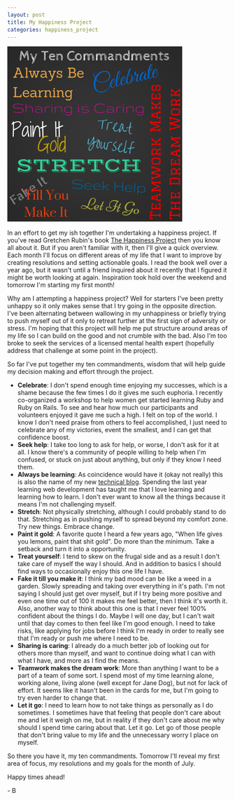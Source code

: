 ```yaml
---
layout: post
title: My Happiness Project
categories: happiness_project
---
```


<img style="max-width: 400px;" src="/../assets/my_10_commandments.png"/>

In an effort to get my ish together I'm undertaking a happiness project. If you've read Gretchen Rubin's book [The Happiness Project](http://www.amazon.com/Happiness-Project-Morning-Aristotle-Generally/dp/006158326X/ref=sr_1_1?s=books&ie=UTF8&qid=1404177722&sr=1-1&keywords=happiness+project) then you know all about it. But if you aren't familiar with it, then I'll give a quick overview. Each month I'll focus on different areas of my life that I want to improve by creating resolutions and setting actionable goals. I read the book well over a year ago, but it wasn't until a friend inquired about it recently that I figured it might be worth looking at again. Inspiration took hold over the weekend and tomorrow I'm starting my first month!

Why am I attempting a happiness project? Well for starters I've been pretty unhappy so it only makes sense that I try going in the opposite direction. I've been alternating between wallowing in my unhappiness or briefly trying to push myself out of it only to retreat further at the first sign of adversity or stress. I'm hoping that this project will help me put structure around areas of my life so I can build on the good and not crumble with the bad. Also I'm too broke to seek the services of a licensed mental health expert (hopefully address that challenge at some point in the project).

So far I've put together my ten commandments, wisdom that will help guide my decision making and effort through the project.

- **Celebrate**: I don't spend enough time enjoying my successes, which is a shame because the few times I do it gives me such euphoria. I recently co-organized a workshop to help women get started learning Ruby and Ruby on Rails. To see and hear how much our participants and volunteers enjoyed it gave me such a high. I felt on top of the world. I know I don't need praise from others to feel accomplished, I just need to celebrate any of my victories, event the smallest, and I can get that confidence boost.
- **Seek help**: I take too long to ask for help, or worse, I don't ask for it at all. I know there's a community of people willing to help when I'm confused, or stuck on just about anything, but only if they know I need them.
- **Always be learning**: As coincidence would have it (okay not really) this is also the name of my new [technical blog](http://www.alwaysbelearning.co). Spending the last year learning web development has taught me that I love learning and learning how to learn. I don't ever want to know all the things because it means I'm not challenging myself.
- **Stretch**: Not physically stretching, although I could probably stand to do that. Stretching as in pushing myself to spread beyond my comfort zone. Try new things. Embrace change. 
- **Paint it gold**: A favorite quote I heard a few years ago, "When life gives you lemons, paint that shit gold". Do more than the minimum. Take a setback and turn it into a opportunity.
- **Treat yourself**: I tend to skew on the frugal side and as a result I don't take care of myself the way I should. And in addition to basics I should find ways to occasionally enjoy this one life I have. 
- **Fake it till you make it**: I think my bad mood can be like a weed in a garden. Slowly spreading and taking over everything in it's path. I'm not saying I should just get over myself, but if I try being more positive and even one time out of 100 it makes me feel better, then I think it's worth it. Also, another way to think about this one is that I never feel 100% confident about the things I do. Maybe I will one day, but I can't wait until that day comes to then feel like I'm good enough. I need to take risks, like applying for jobs before I think I'm ready in order to really see that I'm ready or push me where I need to be.
- **Sharing is caring**: I already do a much better job of looking out for others more than myself, and want to continue doing what I can with what I have, and more as I find the means.
- **Teamwork makes the dream work**: More than anything I want to be a part of a team of some sort. I spend most of my time learning alone, working alone, living alone (well except for Jane Dog), but not for lack of effort. It seems like it hasn't been in the cards for me, but I'm going to try even harder to change that.
- **Let it go**: I need to learn how to not take things as personally as I do sometimes. I sometimes have that feeling that people don't care about me and let it weigh on me, but in reality if they don't care about me why should I spend time caring about that. Let it go. Let go of those people that don't bring value to my life and the unnecessary worry I place on myself. 

So there you have it, my ten commandments. Tomorrow I'll reveal my first area of focus, my resolutions and my goals for the month of July.

Happy times ahead!

\- B